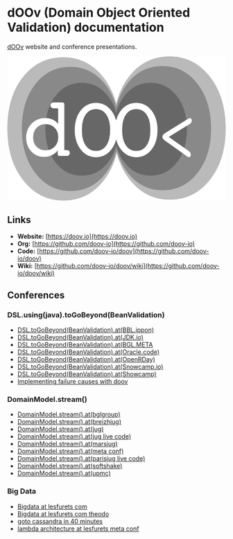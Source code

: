 # dOOv (Domain Object Oriented Validation) documentation

[dOOv](https://github.com/doov-io/doov) website and conference presentations.

![dOOv logo](conference/img/doov_io_logo_dark_small.png)

## Links

- **Website:** [https://doov.io](https://doov.io)
- **Org:** [https://github.com/doov-io](https://github.com/doov-io)
- **Code:** [https://github.com/doov-io/doov](https://github.com/doov-io/doov)
- **Wiki:** [https://github.com/doov-io/doov/wiki](https://github.com/doov-io/doov/wiki)

## Conferences

### DSL.using(java).toGoBeyond(BeanValidation)

- [DSL.toGoBeyond(BeanValidation).at(BBL.ippon)](https://doov.io/conference/dsl_to_go_beyond_bean_validation_bbl_ippon.html)
- [DSL.toGoBeyond(BeanValidation).at(JDK.io)](https://doov.io/conference/dsl_to_go_beyond_bean_validation_jdk_io.html)
- [DSL.toGoBeyond(BeanValidation).at(BGL.META](https://doov.io/conference/dsl_to_go_beyond_bean_validation_meta.html)
- [DSL.toGoBeyond(BeanValidation).at(Oracle.code)](https://doov.io/conference/dsl_to_go_beyond_bean_validation_ocode.html)
- [DSL.toGoBeyond(BeanValidation).at(OpenRDay)](https://doov.io/conference/dsl_to_go_beyond_bean_validation_openrday.html)
- [DSL.toGoBeyond(BeanValidation).at(Snowcamp.io)](https://doov.io/conference/dsl_to_go_beyond_bean_validation_snowcamp.html)
- [DSL.toGoBeyond(BeanValidation).at(Showcamp)](https://doov.io/conference/dsl_to_go_beyond_bean_validation_softshake.html)
- [Implementing failure causes with doov](https://doov.io/conference/implementing_failure_causes_with_doov.html)

### DomainModel.stream()

- [DomainModel.stream().at(bglgroup)](https://doov.io/conference/domain_model_dot_stream_bglgroup.html)
- [DomainModel.stream().at(breizhjug)](https://doov.io/conference/domain_model_dot_stream_breizhjug.html)
- [DomainModel.stream().at(jug)](https://doov.io/conference/domain_model_dot_stream_jug.html)
- [DomainModel.stream().at(jug live code)](https://doov.io/conference/domain_model_dot_stream_jug_live_code.html)
- [DomainModel.stream().at(marsjug)](https://doov.io/conference/domain_model_dot_stream_marsjug.html)
- [DomainModel.stream().at(meta conf)](https://doov.io/conference/domain_model_dot_stream_meta_conf.html)
- [DomainModel.stream().at(parisjug live code)](https://doov.io/conference/domain_model_dot_stream_parisjug_live_code.html)
- [DomainModel.stream().at(softshake)](https://doov.io/conference/domain_model_dot_stream_softshake.html)
- [DomainModel.stream().at(upmc)](https://doov.io/conference/domain_model_dot_stream_upmc.html)

### Big Data

- [Bigdata at lesfurets com](https://doov.io/conference/bigdata_at_lesfurets_com.html)
- [Bigdata at lesfurets com theodo](https://doov.io/conference/bigdata_at_lesfurets_com_theodo.html)
- [goto cassandra in 40 minutes](https://doov.io/conference/goto_cassandra_in_40_minutes.html)
- [lambda architecture at lesfurets meta conf](https://doov.io/conference/lambda_architecture_at_lesfurets_meta_conf.html)

